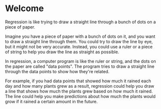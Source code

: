 # Welcome

Regression is like trying to draw a straight line through a bunch of dots on a piece of paper.

Imagine you have a piece of paper with a bunch of dots on it, and you want to draw a straight line through them. You could try to draw the line by eye, but it might not be very accurate. Instead, you could use a ruler or a piece of string to help you draw the line as straight as possible.

In regression, a computer program is like the ruler or string, and the dots on the paper are called "data points". The program tries to draw a straight line through the data points to show how they're related.

For example, if you had data points that showed how much it rained each day and how many plants grew as a result, regression could help you draw a line that shows how much the plants grew based on how much it rained. The line could help you make predictions about how much the plants would grow if it rained a certain amount in the future.
